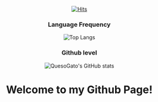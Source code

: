 <div align="center">

  [![Hits](https://hits.seeyoufarm.com/api/count/incr/badge.svg?url=https%3A%2F%2Fgithub.com%2Fqueso-gato1355&count_bg=%23193549&title_bg=%23E683D9&icon=&icon_color=%23E7E7E7&title=hits&edge_flat=false)](https://hits.seeyoufarm.com)

  ### Language Frequency

  ![Top Langs](https://github-readme-stats.vercel.app/api/top-langs/?username=queso-gato1355&layout=compact&theme=cobalt)

  ### Github level
  
  ![QuesoGato's GitHub stats](https://github-readme-stats.vercel.app/api?username=queso-gato1355&show_icons=true&theme=cobalt)

  # Welcome to my Github Page!

</div>



